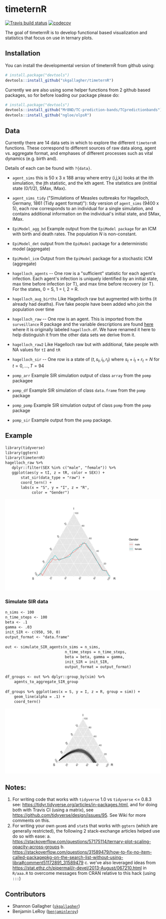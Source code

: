 # timeternR

<!-- badges: start -->
[![Travis build status](https://travis-ci.org/skgallagher/timeternR.svg?branch=master)](https://travis-ci.org/skgallagher/timeternR)
[![codecov](https://codecov.io/gh/skgallagher/timeternR/branch/master/graph/badge.svg)](https://codecov.io/gh/skgallagher/timeternR)

<!-- badges: end -->

The goal of timeternR is to develop functional based visualization and statistics
that focus on use in ternary plots.

## Installation

You can install the developmental version of timeternR from github using:

```r
# install.package("devtools")
devtools::install_github("skgallagher/timeternR")
```

Currently we are also using some helper functions from 2 github based packages, so for before loading our package please do:

```r
# install.package("devtools")
devtools::install_github("Mr8ND/TC-prediction-bands/TCpredictionbands")
devtools::install_github("ngloe/olpsR")
```

## Data

   Currently there are 14 data sets in which to explore the different `timeternR` functions.  These correspond to different sources of raw data along, agent vs. aggregate format, and emphases of different processes such as vital dynamics (e.g. birth and).
   
   Details of each can be found with `?{data}`.
   
  - `agent_sims` this is 50 x 3 x 188 array where entry (i,j,k) looks at the ith simulation, the jth statistic, and the kth agent.  The statistics are (inititial state (0/1/2), SMax, IMax). 
  
  - `agent_sims_tidy` ("Simulations of Measles outbreaks for Hagelloch, Germany, 1861 (Tidy agent format)"): tidy version of `agent_sims` (9400 x 5), each row corresponds to an individual for a single simulation, and contains additional information on the individual's initial state, and SMax, IMax.
  
  
  - `EpiModel_agg_bd` Example output from the `EpiModel package` for an ICM with birth and death rates.  The population $N$ is non-constant.
  
  - `EpiModel_det` output from the `EpiModel` package for a deterministic model (aggregate)
  
  - `EpiModel_icm` Output from the `EpiModel` package for a stochastic ICM (aggregate)
     

  - `hagelloch_agents` -- One row is a "sufficient" statistic for each agent's infection.  Each agent's infection is uniquely identified by an initial state, max time before infection (or T), and max time before recovery (or T).  For the states, 0 = S, 1 = I, 2 = R.
   
  - `hagelloch_aug_births` Like Hagelloch raw but augmented with births (it already had deaths).  Five fake people have been added who join the population over time
   
      

  - `hagelloch_raw` -- One row is an agent.  This is imported from the `surveillance` R package and the variable descriptions are found [here](https://rdrr.io/rforge/surveillance/man/hagelloch.html) where it is originally labeled `hagelloch.df`.  We have renamed it here to help distinguish it from the other data sets we derive from it.
   
  - `hagelloch_raw2` Like Hagelloch raw but with additional, fake people with NA values for `tI` and `tR`
   
   
  - `hagelloch_sir`  -- One row is a state of $(t, s_t, i_t, r_t)$ where $s_t + i_t + r_t = N$ for $t = 0, \dots, T=94$
   
  - `pomp_arr` Example SIR simulation output of class `array` from the `pomp` packagee
  
  - `pomp_df` Example SIR simulation of class `data.frame` from the `pomp` package

  - `pomp_pomp` Example SIR simulation output of class `pomp` from the `pomp` package
  
  - `pomp_sir` Example output from the `pomp` package.

  



## Example

```{r}
library(tidyverse)
library(ggtern)
library(timeternR)
hagelloch_raw %>%
   dplyr::filter(SEX %in% c("male", "female")) %>%
   ggplot(aes(y = tI, z = tR, color = SEX)) +
       stat_sir(data_type = "raw") + 
       coord_tern() +
       labs(x = "S", y = "I", z = "R",
            color = "Gender")
```


![](images/stat_sir_example.png)


### Simulate SIR data


```{r}
n_sims <- 100
n_time_steps <- 100
beta <- .1
gamma <- .03
init_SIR <- c(950, 50, 0)
output_format <- "data.frame"
    
out <- simulate_SIR_agents(n_sims = n_sims,
                           n_time_steps = n_time_steps,
                           beta = beta, gamma = gamma,
                           init_SIR = init_SIR,
                           output_format = output_format)
                                 
df_groups <- out %>% dplyr::group_by(sim) %>%
    agents_to_aggregate_SIR_group  
  
df_groups %>% ggplot(aes(x = S, y = I, z = R, group = sim)) +
    geom_line(alpha = .1) +
    coord_tern()
```
![](images/group_simulation_example.png)


## Notes:
1. For writing code that works with `tidyverse` 1.0 vs `tidyverse` <= 0.8.3 see:
https://tidyr.tidyverse.org/articles/in-packages.html, and for doing both with Travis CI (using a matrix), see https://github.com/tidyverse/design/issues/95. See Wiki for more comments on this.
2. For writing your own `geom`s and `stat`s that works with `ggtern` (which are generally restricted), the following 2 stack-exchange articles helped use do so with ease:
    a. https://stackoverflow.com/questions/57175114/ternary-plot-scaling-opacity-across-groups
    b. https://stackoverflow.com/questions/31589479/how-to-fix-no-item-called-packagepkg-on-the-search-list-without-using-libra#comment51172891_31589479
    c. we've also leveraged ideas from https://stat.ethz.ch/pipermail/r-devel/2013-August/067210.html in `R/aaa.R` to overcome messages from CRAN relative to this hack (using `:::`)


## Contributors

- Shannon Gallagher ([`skgallagher`](https://github.com/skgallagher))
- Benjamin LeRoy ([`benjaminleroy`](https://github.com/benjaminleroy))


